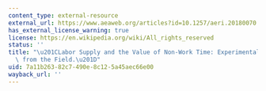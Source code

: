 ```yaml
---
content_type: external-resource
external_url: https://www.aeaweb.org/articles?id=10.1257/aeri.20180070
has_external_license_warning: true
license: https://en.wikipedia.org/wiki/All_rights_reserved
status: ''
title: "\u201CLabor Supply and the Value of Non-Work Time: Experimental Estimates\
  \ from the Field.\u201D"
uid: 7a11b263-82c7-490e-8c12-5a45aec66e00
wayback_url: ''
---
```

